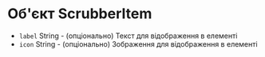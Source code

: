 # Об'єкт ScrubberItem

* `label` String - (опціонально) Текст для відображення в елементі
* `icon` String - (опціонально) Зображення для відображення в елементі